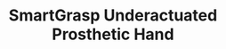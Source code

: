 ---
layout: default
categories: ['Mechanical Design','Arduino','Coursework','3D Printing']
title: SmartGrasp Underactuated Prosthetic Hand
authors: WG Bircher, <a href="https://scholar.google.com/citations?user=RabR-OwAAAAJ&hl=en&oi=ao">Michael Leddy</a>, taught by <a href="https://scholar.google.com/citations?user=0jSdqoEAAAAJ&hl=en&oi=ao">Brian Scassellati</a>
thing: <a href="https://smartgrasp.wordpress.com/">SmartGrasp</a>, an open source upper-limb prosthetic device based on the <a href="https://www.eng.yale.edu/grablab/openhand/model_t42.html">Model T42</a>, built for the course Intelligent Robotics at <a href="https://www.yale.edu/">Yale</a>
year: 2016
award:
doi: http://dx.doi.org/XX.XXX/
---